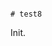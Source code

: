                                                                                                                                                                                                                                                                           # test8

Init.
